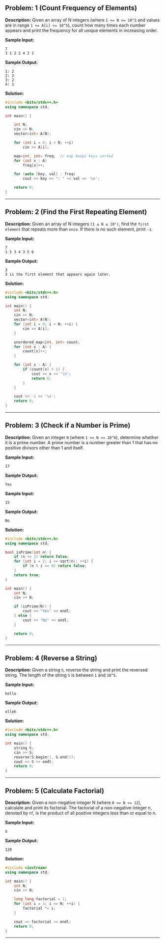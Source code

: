 ## Problem: 1 (Count Frequency of Elements)

**Description:** Given an array of N integers (where `1 <= N <= 10^5` and values are in range `1 <= A[i] <= 10^5`), count how many times each number appears and print the frequency for all unique elements in increasing order.

**Sample Input:**

```
7
3 1 2 2 4 3 1
```

**Sample Output:**

```
1: 2
2: 2
3: 2
4: 1
```

**Solution:**

```C++
#include <bits/stdc++.h>
using namespace std;

int main() {

    int N;
    cin >> N;
    vector<int> A(N);

    for (int i = 0; i < N; ++i)
        cin >> A[i];

    map<int, int> freq;  // map keeps keys sorted
    for (int x : A)
        freq[x]++;

    for (auto [key, val] : freq)
        cout << key << ": " << val << '\n';

    return 0;
}

```

---

## Problem: 2 (Find the First Repeating Element)

**Description:** Given an array of N integers `(1 ≤ N ≤ 10⁵)`, find the `first element` that repeats more than `once`. If there is no such element, print `-1`.

**Sample Input:**

```
7
1 5 3 4 3 5 6
```

**Sample Output:**

```
3
3 is the first element that appears again later.
```

**Solution:**

```C++
#include <bits/stdc++.h>
using namespace std;

int main() {
    int N;
    cin >> N;
    vector<int> A(N);
    for (int i = 0; i < N; ++i) {
        cin >> A[i];
    }

    unordered_map<int, int> count;
    for (int x : A) {
        count[x]++;
    }

    for (int x : A) {
        if (count[x] > 1) {
            cout << x << '\n';
            return 0;
        }
    }

    cout << -1 << '\n';
    return 0;
}
```

---

## Problem: 3 (Check if a Number is Prime)

**Description:** Given an integer `N` (where `1 <= N <= 10^6`), determine whether it is a prime number. A prime number is a number greater than 1 that has no positive divisors other than 1 and itself.

**Sample Input:**

```
17
```

**Sample Output:**

```
Yes
```

**Sample Input:**

```
15
```

**Sample Output:**

```
No
```

**Solution:**

```C++
#include <bits/stdc++.h>
using namespace std;

bool isPrime(int n) {
    if (n <= 1) return false;
    for (int i = 2; i <= sqrt(n); ++i) {
        if (n % i == 0) return false;
    }
    return true;
}

int main() {
    int N;
    cin >> N;

    if (isPrime(N)) {
        cout << "Yes" << endl;
    } else {
        cout << "No" << endl;
    }

    return 0;
}
```

---

## Problem: 4 (Reverse a String)

**Description:** Given a string `S`, reverse the string and print the reversed string. The length of the string `S` is between `1` and `10^5`.

**Sample Input:**

```
hello
```

**Sample Output:**

```
olleh
```

**Solution:**

```C++
#include <bits/stdc++.h>
using namespace std;

int main() {
    string S;
    cin >> S;
    reverse(S.begin(), S.end());
    cout << S << endl;
    return 0;
}
```

---

## Problem: 5 (Calculate Factorial)

**Description:** Given a non-negative integer N (where `0 <= N <= 12`), calculate and print its factorial. The factorial of a non-negative integer n, denoted by n!, is the product of all positive integers less than or equal to n.

**Sample Input:**

```
5
```

**Sample Output:**

```
120
```

**Solution:**

```C++
#include <iostream>
using namespace std;

int main() {
    int N;
    cin >> N;

    long long factorial = 1;
    for (int i = 1; i <= N; ++i) {
        factorial *= i;
    }

    cout << factorial << endl;
    return 0;
}
```

---
